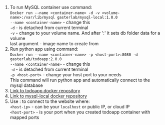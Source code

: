 1. To run MySQL container use command:<br>
`Docker run --name <container-name> -d -v <volume-name>:/var/lib/mysql gasterlab/mysql-local:1.0.0`<br>
`--name <container-name>` - change this<br>
`-d` - is detached from current terminal<br>
`-v` - change to your volume name. And after ':' it sets db folder data for a volume<br>
last argument - image name to create from
2. Run python app using command:<br>
`Docker run --name <container-name> -p <host-port>:8080 -d gasterlab/todoapp:2.0.0`<br>
`--name <container-name>` - change this<br>
`-d` - is detached from current terminal<br>
`-p <host-port>` - change your host port to your needs<br>
This command will run python app and automatically connect to the mysql database
3. [Link to todoapp docker repository](https://hub.docker.com/repository/docker/gasterlab/todoapp/)
4. [Link to mysql-local docker repository](https://hub.docker.com/repository/docker/gasterlab/mysql-local/)
5. Use <host-ip>:<host-port> to connect to the website where:<br>
`<host-ip>` - can be your `localhost` or public IP, or cloud IP<br>
`<host-port>` - is your port when you created todoapp container with mapped ports
